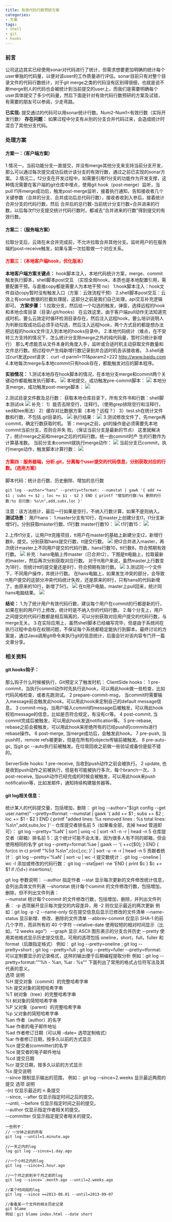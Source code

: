 ```yaml
---
title: 有效代码行数预研方案
categories: 
- 方案
tags:
- shell
- git
- hooks
---
```

### 前言
公司这边其实已经使用sonar对代码进行了统计，但需求想要更加明确的统计每个user单独的代码量，以便对该user的工作质量进行评估。sonar目前只有对整个目录文件的代码行数统计，对于git merge之类的代码没有区别得很细，也就是说不断merge别人的代码也会被统计到当前提交的user上，而我们是需要明确每个user具体提交了多少代码量，然后下面是针对有效代码行数预研的方案及试错，有需要的朋友可以参阅，少走弯路。

**已实现:**
提交通过的代码可以用sonar统计行数。Num2-Num1=有效行数（实际开发行数）
**存在问题：**
如果过程中分支有从别的分支合并代码过来，会造成统计时混合了其他分支代码。

### 处理方案
#### 方案一：（客户端方案）
1.情况一，当前功能分支一直提交，并没有merge其他分支来支持当前分支开发，那么可以通过每次提交成功后统计该分支的有效行数，通过之前已实现的sonar方案。
2.情况二，f2分支在开发过程中，如需要引用f1分支的功能作为开发支撑，这种情况需要在客户端的git仓库中埋点，使用git hook（post-merge）监听，当pull f1并merge成功后，触发post-merge监听，接着执行通知，告知接收者几个关键参数（合并的分支、合并成功后总代码行数），接收者收到入参后，接着统计合并分支的代码行数，然后 合并后的总行数-当前统计分支行数=合并进来的行数，以后每次f1分支提交统计代码行数时，都减去“合并进来的行数”得到提交的有效行数。

#### 方案二：（服务端方案）
拉取分支后，云效在未合并完成前，不允许拉取合并其他分支。监听用户的在服务端的post-receive触发，如果与第一次拉取做一个对应关系。

#### <label style="color:red">方案三：（本地客户端hook，优化版本）</label>
**本地客户端方案关键点：**
hook脚本注入，本地代码统计方案，merge、commit触发执行脚本，shell脚本post交互
（实现全局hook，本质也是本地配置引用，需要配置干预。与直接copy都是需要人为本地干预 no）
1.hook脚本注入：hook文件自动copy暂时没有触发入口（方案：云效流程干预）
2.shell脚本post交互：云效上有sonar数据的拦截处理层，这部分之前是我们自己处理，api交互补充逻辑即可。
**方案步骤：**
1.拉取分支，然后给一个勾选的触发，弹窗，选择远程的hook和本地仓库目录（目录/.git/hooks）
在云效这里，由于客户端pull动作无法知道完成时机，要么云效定时循环检测目录存在，然后注入远程hook，要么培训说明人为判断拉取成功后必须手动勾选，然后注入远程hook，两个方式目的都是想办法把远程的hooks文件注入到本地的hooks目录中。
2.本地代码统计（难点，在不安转三方支持的情况下，怎么统计分支除merge之外的纯代码量，暂时只统计新增行）
那么考虑能否从文件本身的角度入手，监听或合适时机主动获取文件数量和文件总行数。把过程中产生纯新增行数记录到并合适时机告诉接收者。
3.shell通过curl发送post请求：
curl -d parm1=111&param2=222 http://www.baidu.com
4.本地每次merge与本地commit只有hook存在，都能触发对应的脚本程序。

**实验情况：**
1.测试本地存在hook脚本的情况，在本地分支merge和commit两个关键动作都能触发执行脚本。
![](https://upload-images.jianshu.io/upload_images/2405826-77eb09b600901491.png?imageMogr2/auto-orient/strip%7CimageView2/2/w/1240)
本地提交，成功触发pre-commit脚本：
![](https://upload-images.jianshu.io/upload_images/2405826-a2eb125c8c75c185.png?imageMogr2/auto-orient/strip%7CimageView2/2/w/1240)
本地分支merge，成功触发post-merge脚本：
![](https://upload-images.jianshu.io/upload_images/2405826-93e250db512efc0c.png?imageMogr2/auto-orient/strip%7CimageView2/2/w/1240)

2.测试目录文件数及总行数：
获取本地仓库目录下，所有文件书和行数：shell脚本测试ok
![](https://upload-images.jianshu.io/upload_images/2405826-3eb7fcdea4862164.jpg?imageMogr2/auto-orient/strip%7CimageView2/2/w/1240)
补充：
1）能否去除空行，注释行。（使用grep排除空行和注释行，sed和tee用法）
2）缓存对比数据方案（本地？远程？）
3）test.sh在统计文件数和行数，不包括.git目录的。
![](https://upload-images.jianshu.io/upload_images/2405826-727ed96193787038.jpg?imageMogr2/auto-orient/strip%7CimageView2/2/w/1240)
执行结果：
![](https://upload-images.jianshu.io/upload_images/2405826-cafe6e1f0f45cbcd.jpg?imageMogr2/auto-orient/strip%7CimageView2/2/w/1240)
3.测试修改文件了，先merge再commit，确定行数获取时机。
答：merge之前，git的操作是必须需要先本地commit当前分支，否则合并失
败。（保证当前分支是最新的节点）
这里就解决了，统计merge之前和merge之后的代码行数。统一由commit时产
生的行数作为计算基准数。
当前分支未commit就执行merge动作：
![](https://upload-images.jianshu.io/upload_images/2405826-fe3af87331966f8d.png?imageMogr2/auto-orient/strip%7CimageView2/2/w/1240)
当前分支已commit，执行merge动作，触发脚本计算行数：
![](https://upload-images.jianshu.io/upload_images/2405826-7b6087af10068f8f.png?imageMogr2/auto-orient/strip%7CimageView2/2/w/1240)

#### <label style="color:red">方案四：服务器端，分析.git，分离每个user提交的代码信息，分别获取对应的行数。（选用方案）</label>
脚本代码：统计总行数、历史删除、增加的总行数
```
git log --author="hans" --pretty=tformat: --numstat | gawk '{ add += $1 ; subs += $2 ; loc += $1 - $2 } END { printf "增加的行数:%s 删除的行数:%s 总行数: %s\n",add,subs,loc }' 
```
注意：该方法统计，最后一行如果是空行，不纳入行数计算，如果不是则纳入。
**测试场景：**
用户hans：
1.master分支有10行，在master上创建分支t1，t1分支新增5行。分别获取master行数、t1行数
master行数10：
![](https://upload-images.jianshu.io/upload_images/2405826-90098738daab6d07.png?imageMogr2/auto-orient/strip%7CimageView2/2/w/1240)
t1行数15：
![](https://upload-images.jianshu.io/upload_images/2405826-3dbadcd0e5a4e440.png?imageMogr2/auto-orient/strip%7CimageView2/2/w/1240)

2.上传t1分支，让用户tt克隆项目，tt用户在master的基础上新建分支t2，新增行数8，提交。分别获取hans提交行数，tt提交行数。
![](https://upload-images.jianshu.io/upload_images/2405826-3952b0fe7021d646.png?imageMogr2/auto-orient/strip%7CimageView2/2/w/1240)
把t2合并进入master，再次统计master上不同用户提交的代码行数，hans行数10，tt行数8，符合预期有效行数。
![](https://upload-images.jianshu.io/upload_images/2405826-8e184cbda37647fc.png?imageMogr2/auto-orient/strip%7CimageView2/2/w/1240)
补充：hans电脑上传master（已合并t2），下图是tt电脑上，拉取最新的master，然后再次分别获取对应行数。
对于tt用户来说，虽然master上行数变为18行，但统计tt的提交量还是8行，符合预期有效行数。
![](https://upload-images.jianshu.io/upload_images/2405826-2e89fa448a55a652.png?imageMogr2/auto-orient/strip%7CimageView2/2/w/1240)
3.测试同一个文件下，不同用户操作，并统计行数。
在hans电脑上，如果发生冲突的部分，会导致tt用户提交的这部分冲突代码统计失败，还是原来的8行，只有hans的代码新增了，由原来的10行，新增了5行。
![](https://upload-images.jianshu.io/upload_images/2405826-3de3004408ae19f1.png?imageMogr2/auto-orient/strip%7CimageView2/2/w/1240)
在tt用户电脑，master上pull回来，统计同hans电脑结果。
![](https://upload-images.jianshu.io/upload_images/2405826-d837267d65267512.jpeg?imageMogr2/auto-orient/strip%7CimageView2/2/w/1240)

**结论：**
1.为了统计用户有效代码行数，建议每个用户在commit的行都是新的行，如果在别的用户行上修改，统计时是不纳入你的代码行数。
2.每个分支上，用户之间提交的代码行数都是相互隔离的，可以分别获取对应用户提交的代码行数，与merge无关。
3.在实际应用上，虽然shell脚本已经编写完毕，但是由于系统间在执行过程中会存在权限问题，不保证每个系统都稳定能执行到脚本。最终讨论的方案是，通过Java调用git命令来执行git的信息统计，后面会针对该内容专门开一篇文章分享。

### 相关资料
#### git hooks钩子：
那么钩子什么时候被执行，Git预定义了触发时机：
ClientSide hooks：
1 pre-commit，当执行commit动作时先执行此hook，可以用此hook做一些检查，比如代码风格检查，或者先跑测试。
2 prepare-commit-msg， 当commit时需要输入message前会触发此hook，可以用此hook来定制自己的default message信息。
3 commit-msg，当用户输入commit的message后被触发，可以用此hook校验message的信息，比如是否符合规定，有没有cr等。
4 post-commit, 当commit完成后被触发，可以用此hook发送notification等。
5 pre-rebase, rebase之前会被触发，可以用此hook来拒绝所有的已经push的commits进行rebase操作。
6 post-merge, 当merge成功后，会触发此hook。
7 pre-push, 当push时，remote refs被更新，但是在所有的objects传输前被触发。
8 pre-auto-gc, 当git gc --auto执行前被触发。在垃圾回收之前做一些验证或备份是挺不错的。

ServerSide hooks:
1 pre-receive, 当收到push动作之前会被执行。
2 update, 也是收到push动作之前被执行，但是有可能被执行多次，每个branch一次。
3 post-receive, 当push动作已经完成的时候会被触发，可以用此hook来push notification等，比如发邮件，通知持续构建服务器等。


#### git log相关信息：
统计某人的代码提交量，包括增加，删除：
git log --author="$(git config --get user.name)" --pretty=tformat: --numstat | gawk '{ add += $1 ; subs += $2 ; loc += $1 - $2 } END { printf "added lines: %s removed lines : %s total lines: %s\n",add,subs,loc }' -
仓库提交者排名前 5（如果看全部，去掉 head 管道即可）：
git log --pretty='%aN' | sort | uniq -c | sort -k1 -n -r | head -n 5
仓库提交者（邮箱）排名前 5：这个统计可能不会太准，因为很多人有不同的邮箱，但会使用相同的名字
git log --pretty=format:%ae | gawk -- '{ ++c[$0]; } END { for(cc in c) printf "%5d %s\n",c[cc],cc; }' | sort -u -n -r | head -n 5 
贡献者统计：
git log --pretty='%aN' | sort -u | wc -l
提交数统计：
git log --oneline | wc -l 
添加或修改的代码行数：
git log --stat|perl -ne 'END { print $c } $c += $1 if /(\d+) insertions/;

git log 参数说明：
--author   指定作者
--stat   显示每次更新的文件修改统计信息，会列出具体文件列表
--shortstat    统计每个commit 的文件修改行数，包括增加，删除，但不列出文件列表：  
--numstat   统计每个commit 的文件修改行数，包括增加，删除，并列出文件列表：
-p 选项展开显示每次提交的内容差异，用 -2 则仅显示最近的两次更新
       例如：git log -p  -2
--name-only 仅在提交信息后显示已修改的文件清单
--name-status 显示新增、修改、删除的文件清单
--abbrev-commit 仅显示 SHA-1 的前几个字符，而非所有的 40 个字符
--relative-date 使用较短的相对时间显示（比如，“2 weeks ago”）
--graph 显示 ASCII 图形表示的分支合并历史
--pretty 使用其他格式显示历史提交信息。可用的选项包括 oneline，short，full，fuller 和 format（后跟指定格式）
       例如： git log --pretty=oneline ; git log --pretty=short ; git log --pretty=full ; git log --pretty=fuller
--pretty=tformat:   可以定制要显示的记录格式，这样的输出便于后期编程提取分析
       例如：git log --pretty=format:""%h - %an, %ar : %s""
       下面列出了常用的格式占位符写法及其代表的意义。                   
       选项       说明                  
       %H      提交对象（commit）的完整哈希字串               
       %h      提交对象的简短哈希字串               
       %T      树对象（tree）的完整哈希字串                   
       %t      树对象的简短哈希字串                    
       %P      父对象（parent）的完整哈希字串               
       %p      父对象的简短哈希字串                   
       %an     作者（author）的名字              
       %ae     作者的电子邮件地址                
       %ad     作者修订日期（可以用 -date= 选项定制格式）                   
       %ar     作者修订日期，按多久以前的方式显示                    
       %cn     提交者(committer)的名字                
       %ce     提交者的电子邮件地址                    
       %cd     提交日期                
       %cr     提交日期，按多久以前的方式显示              
       %s      提交说明  
--since  限制显示输出的范围，
       例如： git log --since=2.weeks    显示最近两周的提交
       选项 说明                
       -(n)    仅显示最近的 n 条提交                    
       --since, --after 仅显示指定时间之后的提交。                    
       --until, --before 仅显示指定时间之前的提交。                  
       --author 仅显示指定作者相关的提交。                
       --committer 仅显示指定提交者相关的提交。
 
    一些例子： 
	// 一分钟之前的所有 
	git log --until=1.minute.ago 
	
	//一天之内的log 
	log git log --since=1.day.ago 
	
	//一个小时之内的log 
	git log --since=1.hour.ago 
	
	//一个月之前到半个月之前的log 
	git log --since=`.month.ago --until=2.weeks.ago 
	
	//某个时间段的log 
	git log --since ==2013-08.01 --until=2013-09-07 

	//看看某一个文件的相关历史记录
	git blame
    例如：git blame index.html --date short
